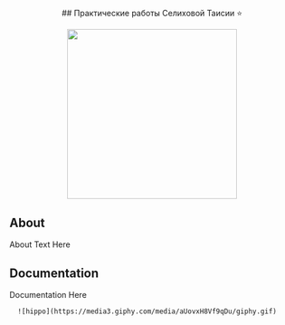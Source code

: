 ## 
<p align="center">
      ## Практические работы Селиховой Таисии ⭐
</p>

<p align="center">
      <img src="https://i.pinimg.com/736x/72/eb/5a/72eb5a580ee9d763bd156094e7ed4e6e.jpg" width="300">

</p>

## About

About Text Here

## Documentation

Documentation Here

<p align="center">
      
      ![hippo](https://media3.giphy.com/media/aUovxH8Vf9qDu/giphy.gif)
</p>
